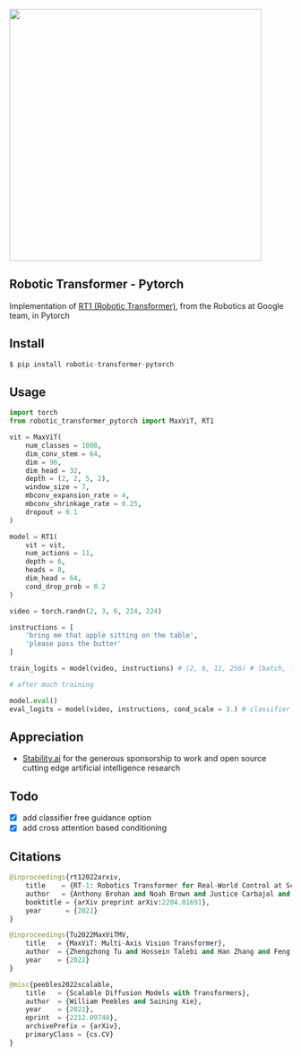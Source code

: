 <img src="./rt1.png" width="450px"></img>

## Robotic Transformer - Pytorch

Implementation of <a href="https://ai.googleblog.com/2022/12/rt-1-robotics-transformer-for-real.html">RT1 (Robotic Transformer)</a>, from the Robotics at Google team, in Pytorch

## Install

```py
$ pip install robotic-transformer-pytorch
```

## Usage

```py
import torch
from robotic_transformer_pytorch import MaxViT, RT1

vit = MaxViT(
    num_classes = 1000,
    dim_conv_stem = 64,
    dim = 96,
    dim_head = 32,
    depth = (2, 2, 5, 2),
    window_size = 7,
    mbconv_expansion_rate = 4,
    mbconv_shrinkage_rate = 0.25,
    dropout = 0.1
)

model = RT1(
    vit = vit,
    num_actions = 11,
    depth = 6,
    heads = 8,
    dim_head = 64,
    cond_drop_prob = 0.2
)

video = torch.randn(2, 3, 6, 224, 224)

instructions = [
    'bring me that apple sitting on the table',
    'please pass the butter'
]

train_logits = model(video, instructions) # (2, 6, 11, 256) # (batch, frames, actions, bins)

# after much training

model.eval()
eval_logits = model(video, instructions, cond_scale = 3.) # classifier free guidance with conditional scale of 3

```

## Appreciation

- <a href="https://stability.ai/">Stability.ai</a> for the generous sponsorship to work and open source cutting edge artificial intelligence research


## Todo

- [x] add classifier free guidance option
- [x] add cross attention based conditioning

## Citations

```py
@inproceedings{rt12022arxiv,
    title    = {RT-1: Robotics Transformer for Real-World Control at Scale},
    author   = {Anthony Brohan and Noah Brown and Justice Carbajal and  Yevgen Chebotar and Joseph Dabis and Chelsea Finn and Keerthana Gopalakrishnan and Karol Hausman and Alex Herzog and Jasmine Hsu and Julian Ibarz and Brian Ichter and Alex Irpan and Tomas Jackson and  Sally Jesmonth and Nikhil Joshi and Ryan Julian and Dmitry Kalashnikov and Yuheng Kuang and Isabel Leal and Kuang-Huei Lee and  Sergey Levine and Yao Lu and Utsav Malla and Deeksha Manjunath and  Igor Mordatch and Ofir Nachum and Carolina Parada and Jodilyn Peralta and Emily Perez and Karl Pertsch and Jornell Quiambao and  Kanishka Rao and Michael Ryoo and Grecia Salazar and Pannag Sanketi and Kevin Sayed and Jaspiar Singh and Sumedh Sontakke and Austin Stone and Clayton Tan and Huong Tran and Vincent Vanhoucke and Steve Vega and Quan Vuong and Fei Xia and Ted Xiao and Peng Xu and Sichun Xu and Tianhe Yu and Brianna Zitkovich},
    booktitle = {arXiv preprint arXiv:2204.01691},
    year      = {2022}
}
```

```py
@inproceedings{Tu2022MaxViTMV,
    title   = {MaxViT: Multi-Axis Vision Transformer},
    author  = {Zhengzhong Tu and Hossein Talebi and Han Zhang and Feng Yang and Peyman Milanfar and Alan Conrad Bovik and Yinxiao Li},
    year    = {2022}
}
```

```py
@misc{peebles2022scalable,
    title   = {Scalable Diffusion Models with Transformers},
    author  = {William Peebles and Saining Xie},
    year    = {2022},
    eprint  = {2212.09748},
    archivePrefix = {arXiv},
    primaryClass = {cs.CV}
}
```
